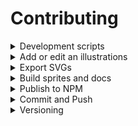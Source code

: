 # Contributing

<details>
<summary>Development scripts</summary>

| Command                                   | Task                                                 |
| ----------------------------------------- | ---------------------------------------------------- |
| `npm run build`                           | build all collections, once                          |
| `npm run build --collection {collection}` | build specified collection, once                     |
| `npm run publish`                         | prompts for new version number, and publishes to npm |

`build` commands will build the SVG sprites **and** rebuild the doc-site.

</details>

<details>
<summary>Add or edit an illustrations</summary>

- locate the source Illustrator file you'd like to update in `src/{collection}.ai`
- make changes and `save`

</details>

<details>
<summary>Export SVGs</summary>

- select `Export for screens`, from the `File` menu
  - export as `SVG`
  - select the corresponding directory (`svg/{collection}/`)
- select these settings
  - `styling` is `Presentation Attributes`
  - `precision` is at least `3`

![ai config](./images/ai-config.png)

</details>

<details>
<summary>Build sprites and docs</summary>

- run `npm run build` in the project root.
- watch for errors. the errors should help you.

</details>

<details>
<summary>Publish to NPM</summary>

- run `npm login` (if you haven't)

* run `npm run publish`
  - you'll be prompted for a new version number
  - add version notes to the changelog in [`CHANGELOG.md`](./CHANGELOG.md)

</details>

<details>
<summary>Commit and Push</summary>

- in most cases, just push to `master`
- if you're changing a shared collection, maybe open a PR.

</details>

<details>
<summary>Versioning</summary>

Versions should break down like so

```
v1.0.0
 ^ ^ ^
 │ │ └─ Patch : Documentation and fixes
 │ └─── Minor : Additions
 └───── Major : Deletions and edits
```

When **adding** icons, increment the `Minor` place.

When **editing or removing** icons ("breaking changes"), increment the `Major` place.

When **fixing bugs and updating documentation**, increment the `Patch` place.

**In most cases, you should user the `Minor` place.**

</details>
